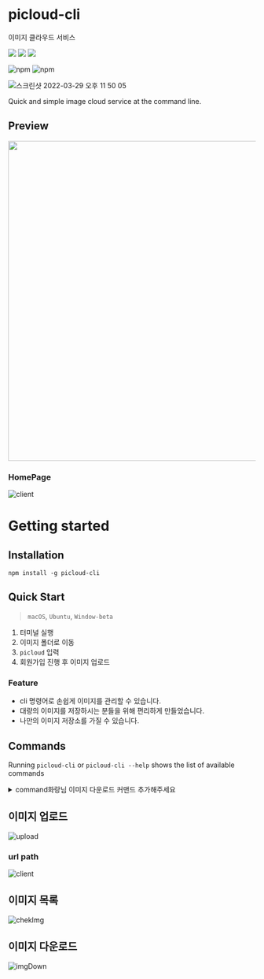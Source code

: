 # picloud-cli

이미지 클라우드 서비스
<div>
<img src="https://img.shields.io/badge/CLI application-0672CB?style=flat-square&logo=GNOME Terminal&logoColor=white"/>
<img src="https://img.shields.io/badge/cloud-0672CB?style=flat-square&logo=iCLoud&logoColor=white"/>
<img src="https://img.shields.io/badge/image-0672CB?style=flat-square&logo=Photobucket&logoColor=white"/>
</div>
</p>

![npm](https://img.shields.io/npm/v/picloud-cli)
![npm](https://img.shields.io/npm/dt/picloud-cli)


![스크린샷 2022-03-29 오후 11 50 05](https://user-images.githubusercontent.com/84739055/161801114-4432bda2-3cc6-4bf5-ac4c-92ad1495bf7e.png)

Quick and simple image cloud service at the command line.

## Preview

<a href="https://asciinema.org/a/rlKMGEm3C6QbaUE7h2amKEBP2" target="_blank"><img src="https://asciinema.org/a/rlKMGEm3C6QbaUE7h2amKEBP2.svg" width="650"/></a>

### HomePage

![client](https://user-images.githubusercontent.com/84739055/162562926-c57fffb5-622b-4dca-947b-263eae088b02.gif)

# Getting started
## Installation

``` 
npm install -g picloud-cli 
```

## Quick Start

> `macOS`, `Ubuntu`, `Window-beta` 

1. 터미널 실행
1. 이미지 폴더로 이동
1. `picloud` 입력
1. 회원가입 진행 후 이미지 업로드

### Feature

 - cli 명령어로 손쉽게 이미지를 관리할 수 있습니다.
 - 대량의 이미지를 저장하시는 분들을 위해 편리하게 만들었습니다.
 - 나만의 이미지 저장소를 가질 수 있습니다.

## Commands
Running `picloud-cli` or `picloud-cli --help` shows the list of available commands

<details>
<summary>command화랑님 이미지 다운로드 커맨드 추가해주세요</summary>
<div markdown="1"> 
 
```
$ picloud-cli
Commands:
  signout         회원탈퇴를 진행하기 위한 명령어
  image           이미지 업로드를 진행하기 위한 명령어
  download        이미지 다운로드를 진행하기 위한 명령어
  help [command]  display help for command
 
```
 
</div>
</details>

## 이미지 업로드
![upload](https://user-images.githubusercontent.com/84739055/162577272-a9f41e49-4348-4dd9-a72e-098a33481bec.gif)

### url path
![client](https://user-images.githubusercontent.com/84739055/162577317-fb5066c5-c2f5-4564-98c2-bcc0079bdcd8.gif)



## 이미지 목록

![chekImg](https://user-images.githubusercontent.com/84739055/162568258-077960c4-68d7-4082-8e81-58d8e281f4c7.gif)


## 이미지 다운로드

![imgDown](https://user-images.githubusercontent.com/84739055/162568383-b1ff3b24-5655-41ad-b20d-28f74698b0ee.gif)
